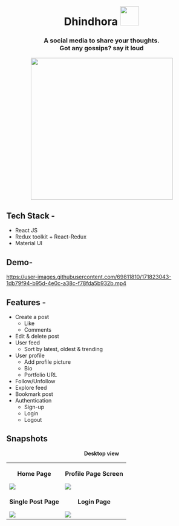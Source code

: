 

<h1 align="center">
  Dhindhora
<img height="50" src="https://user-images.githubusercontent.com/69811810/171815195-1dc876b6-2bf2-45ad-b0e7-a39aa8df61fc.png">
</h1>
<h3 align="center">
A social media to share your thoughts. <br/> Got any gossips? 
  say it loud
</h3>
<p align="center">
<img height="375" src="https://user-images.githubusercontent.com/69811810/171818517-9dd8a869-81b3-445a-9777-420842241ee7.gif">
</p>


## Tech Stack -

- React JS
- Redux toolkit + React-Redux
- Material UI

## Demo-


https://user-images.githubusercontent.com/69811810/171823043-1db79f94-b95d-4e0c-a38c-f78fda5b932b.mp4




## Features -

- Create a post
  - Like  
  - Comments    
- Edit & delete post
- User feed   
  - Sort by latest, oldest & trending 
- User profile
  - Add profile picture
  - Bio
  - Portfolio URL
- Follow/Unfollow
- Explore feed
- Bookmark post
- Authentication
  - Sign-up
  - Login
  - Logout


## Snapshots

<table>
<p  align="center"><strong>Desktop view</strong></p>

 <tr>
    <td>
       <p align="center"><strong>Home Page</strong></p>
      <img src="https://user-images.githubusercontent.com/69811810/171819435-aa6bb4a5-87c6-43bb-aef9-0a043a34a795.png"  />
     </td>
   <td>
      <p align="center"><strong>Profile Page Screen</strong></p>
      <img src="https://user-images.githubusercontent.com/69811810/171819647-66d60c73-5136-4861-a107-007d250beea9.png"  />
   </td>
 </tr> 
  <tr>
     <td>
      <p align="center"><strong>Single Post Page</strong></p>
      <img src="https://user-images.githubusercontent.com/69811810/171820307-fe78af4c-052c-4bb2-a69d-a680e8b37fea.png"  />
   </td>
    <td>
      <p align="center"><strong>Login Page</strong></p>
      <img src="https://user-images.githubusercontent.com/69811810/171820530-dc1e27ae-f9f3-402f-bd56-8c1851958b40.png"  />
   </td>
  </tr>

</table>


